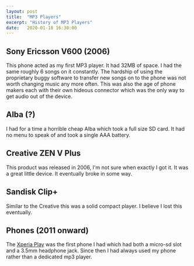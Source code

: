 ```yaml
---
layout: post
title:  "MP3 Players"
excerpt: "History of MP3 Players"
date:   2020-01-18 16:30:00
---
```


## Sony Ericsson V600 (2006)

This phone acted as my first MP3 player. It had 32MB of space. I had the same roughly 6 songs on it constantly. The hardship of using the proprietary buggy software to transfer new songs on to the phone was not worth changing music any more often. This was also the age of phone makers each with their own hideous connector which was the only way to get audio out of the device.

## Alba (?)

I had for a time a horrible cheap Alba which took a full size SD card. It had no menu to speak of and took a single AAA battery.

## Creative ZEN V Plus

This product was released in 2006, I'm not sure when exactly I got it. It was a great little device. It eventually broke in some way.

## Sandisk Clip+

Similar to the Creative this was a solid compact player. I believe I lost this eventually.

## Phones (2011 onward)

The [Xperia Play](https://rianoc.github.io/2019/03/03/Phones/) was the first phone I had which had both a micro-sd slot and a 3.5mm headphone jack. Since then I had always used my phone rather than a dedicated mp3 player.
